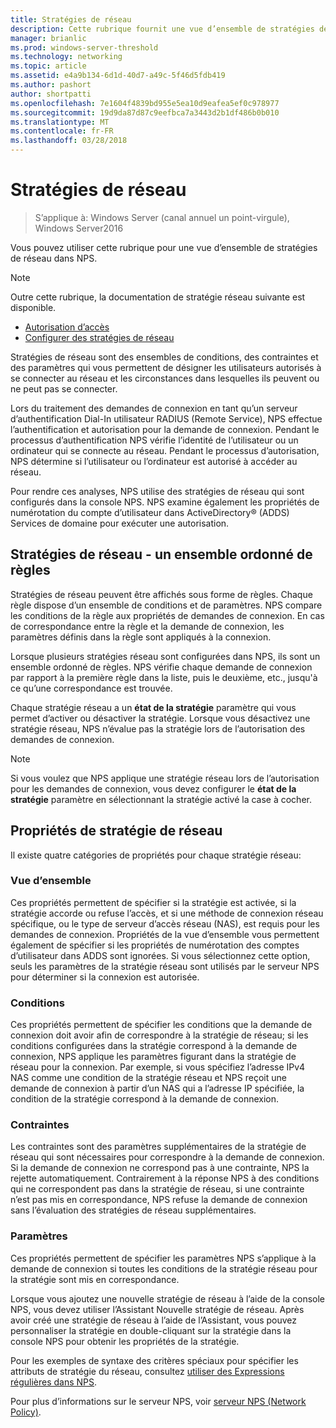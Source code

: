 ```yaml
---
title: Stratégies de réseau
description: Cette rubrique fournit une vue d’ensemble de stratégies de réseau pour le serveur NPS dans Windows Server2016 et inclut des liens vers des informations supplémentaires sur le serveur NPS.
manager: brianlic
ms.prod: windows-server-threshold
ms.technology: networking
ms.topic: article
ms.assetid: e4a9b134-6d1d-40d7-a49c-5f46d5fdb419
ms.author: pashort
author: shortpatti
ms.openlocfilehash: 7e1604f4839bd955e5ea10d9eafea5ef0c978977
ms.sourcegitcommit: 19d9da87d87c9eefbca7a3443d2b1df486b0b010
ms.translationtype: MT
ms.contentlocale: fr-FR
ms.lasthandoff: 03/28/2018
---
```

# <a name="network-policies"></a>Stratégies de réseau

>S’applique à: Windows Server (canal annuel un point-virgule), Windows Server2016

Vous pouvez utiliser cette rubrique pour une vue d’ensemble de stratégies de réseau dans NPS.

>[!NOTE]
>Outre cette rubrique, la documentation de stratégie réseau suivante est disponible.
> - [Autorisation d’accès](nps-np-access.md)
> - [Configurer des stratégies de réseau](nps-np-configure.md)

Stratégies de réseau sont des ensembles de conditions, des contraintes et des paramètres qui vous permettent de désigner les utilisateurs autorisés à se connecter au réseau et les circonstances dans lesquelles ils peuvent ou ne peut pas se connecter.

Lors du traitement des demandes de connexion en tant qu’un serveur d’authentification Dial-In utilisateur RADIUS (Remote Service), NPS effectue l’authentification et autorisation pour la demande de connexion. Pendant le processus d’authentification NPS vérifie l’identité de l’utilisateur ou un ordinateur qui se connecte au réseau. Pendant le processus d’autorisation, NPS détermine si l’utilisateur ou l’ordinateur est autorisé à accéder au réseau.

Pour rendre ces analyses, NPS utilise des stratégies de réseau qui sont configurés dans la console NPS. NPS examine également les propriétés de numérotation du compte d’utilisateur dans ActiveDirectory&reg; \(ADDS\) Services de domaine pour exécuter une autorisation.

## <a name="network-policies---an-ordered-set-of-rules"></a>Stratégies de réseau - un ensemble ordonné de règles

Stratégies de réseau peuvent être affichés sous forme de règles. Chaque règle dispose d’un ensemble de conditions et de paramètres. NPS compare les conditions de la règle aux propriétés de demandes de connexion. En cas de correspondance entre la règle et la demande de connexion, les paramètres définis dans la règle sont appliqués à la connexion.

Lorsque plusieurs stratégies réseau sont configurées dans NPS, ils sont un ensemble ordonné de règles. NPS vérifie chaque demande de connexion par rapport à la première règle dans la liste, puis le deuxième, etc., jusqu'à ce qu’une correspondance est trouvée.

Chaque stratégie réseau a un **état de la stratégie** paramètre qui vous permet d’activer ou désactiver la stratégie. Lorsque vous désactivez une stratégie réseau, NPS n’évalue pas la stratégie lors de l’autorisation des demandes de connexion.

>[!NOTE]
>Si vous voulez que NPS applique une stratégie réseau lors de l’autorisation pour les demandes de connexion, vous devez configurer le **état de la stratégie** paramètre en sélectionnant la stratégie activé la case à cocher.

## <a name="network-policy-properties"></a>Propriétés de stratégie de réseau

Il existe quatre catégories de propriétés pour chaque stratégie réseau:

### <a name="overview"></a>Vue d’ensemble

 Ces propriétés permettent de spécifier si la stratégie est activée, si la stratégie accorde ou refuse l’accès, et si une méthode de connexion réseau spécifique, ou le type de serveur d’accès réseau (NAS), est requis pour les demandes de connexion. Propriétés de la vue d’ensemble vous permettent également de spécifier si les propriétés de numérotation des comptes d’utilisateur dans ADDS sont ignorées. Si vous sélectionnez cette option, seuls les paramètres de la stratégie réseau sont utilisés par le serveur NPS pour déterminer si la connexion est autorisée.


### <a name="conditions"></a>Conditions

 Ces propriétés permettent de spécifier les conditions que la demande de connexion doit avoir afin de correspondre à la stratégie de réseau; si les conditions configurées dans la stratégie correspond à la demande de connexion, NPS applique les paramètres figurant dans la stratégie de réseau pour la connexion. Par exemple, si vous spécifiez l’adresse IPv4 NAS comme une condition de la stratégie réseau et NPS reçoit une demande de connexion à partir d’un NAS qui a l’adresse IP spécifiée, la condition de la stratégie correspond à la demande de connexion. 


### <a name="constraints"></a>Contraintes

 Les contraintes sont des paramètres supplémentaires de la stratégie de réseau qui sont nécessaires pour correspondre à la demande de connexion. Si la demande de connexion ne correspond pas à une contrainte, NPS la rejette automatiquement. Contrairement à la réponse NPS à des conditions qui ne correspondent pas dans la stratégie de réseau, si une contrainte n’est pas mis en correspondance, NPS refuse la demande de connexion sans l’évaluation des stratégies de réseau supplémentaires.

### <a name="settings"></a>Paramètres

 Ces propriétés permettent de spécifier les paramètres NPS s’applique à la demande de connexion si toutes les conditions de la stratégie réseau pour la stratégie sont mis en correspondance.

Lorsque vous ajoutez une nouvelle stratégie de réseau à l’aide de la console NPS, vous devez utiliser l’Assistant Nouvelle stratégie de réseau. Après avoir créé une stratégie de réseau à l’aide de l’Assistant, vous pouvez personnaliser la stratégie en double-cliquant sur la stratégie dans la console NPS pour obtenir les propriétés de la stratégie.

Pour les exemples de syntaxe des critères spéciaux pour spécifier les attributs de stratégie du réseau, consultez [utiliser des Expressions régulières dans NPS](nps-crp-reg-expressions.md).

Pour plus d’informations sur le serveur NPS, voir [serveur NPS (Network Policy)](nps-top.md).
